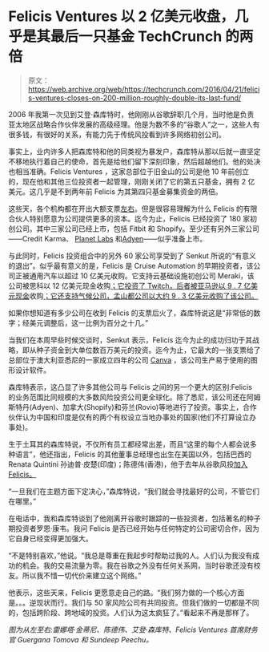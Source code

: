 # Felicis Ventures 以 2 亿美元收盘，几乎是其最后一只基金 TechCrunch 的两倍

> 原文：<https://web.archive.org/web/https://techcrunch.com/2016/04/21/felicis-ventures-closes-on-200-million-roughly-double-its-last-fund/>

2006 年我第一次见到艾登·森库特时，他刚刚从谷歌辞职几个月，当时他是负责亚太地区战略合作伙伴发展的高级经理。他是为数不多的“谷歌人”之一，这些人有很多钱，有很好的关系，有能力先于传统风投看到许多网络初创公司。

事实上，业内许多人把森库特和他的同类视为暴发户，森库特从那以后就一直坚定不移地执行着自己的使命，首先是给他们留下深刻印象，然后超越他们。他的处决也相当准确。Felicis Ventures ，这家总部位于旧金山的公司是他 10 年前创立的，现在他和其他三位投资者一起管理，刚刚关闭了它的第五只基金，拥有 2 亿美元。这几乎是不到两年前 Felicis 为其第四只基金募集资金的两倍。

这些天，各个机构都在开出大额支票[左右](https://web.archive.org/web/20221208110635/https://beta.techcrunch.com/2016/04/11/u-s-venture-capital-firms-just-gathered-up-the-most-money-theyve-raised-in-a-decade/)。但是很容易理解为什么 Felicis 的有限合伙人特别愿意为公司提供更多的资本。迄今为止，Felicis 已经投资了 180 家初创公司。其中三家公司已经上市，包括 Fitbit 和 Shopify。至少还有另外三家公司——Credit Karma、 [Planet Labs](https://web.archive.org/web/20221208110635/https://beta.techcrunch.com/2015/04/13/planet-labs-rockets-to-118-million-in-series-c-funding-to-cover-the-earth-in-tiny-satellites/) 和[Adyen](https://web.archive.org/web/20221208110635/https://beta.techcrunch.com/2015/09/30/adyen-iconiq/)——似乎准备上市。

与此同时，Felicis 投资组合中的另外 60 家公司享受到了 Senkut 所说的“有意义的退出”。似乎最有意义的是，Felicis 是 Cruise Automation 的早期投资者，该公司正被通用汽车以超过 10 亿美元收购。它支持云基础设施初创公司 Meraki，该公司被思科以 12 亿美元现金收购[；它投资了 Twitch，后者被亚马逊以 9 . 7 亿美元现金](https://web.archive.org/web/20221208110635/https://beta.techcrunch.com/2012/11/18/cisco-acquires-enterprise-wi-fi-startup-meraki-for-1-2-billion-in-cash/)收购[；它还支持气候公司，孟山都公司以大约 9 . 3 亿美元收购了该公司。](https://web.archive.org/web/20221208110635/https://beta.techcrunch.com/2014/08/25/amazon-will-officially-acquire-twitch/)

如果你想知道有多少公司在收到 Felicis 的支票后火了，森库特说这是“非常低的数字；经美元调整后，这一比例为百分之十几。”

当我们在本周早些时候交谈时，Senkut 表示，Felicis 迄今为止的成功归功于其战略，即从种子资金到大单位数百万美元的投资。迄今为止，它最大的一张支票给了总部位于澳大利亚悉尼的一家成立四年的公司 [Canva](https://web.archive.org/web/20221208110635/https://www.canva.com/) ，该公司生产易于使用的图形设计软件。

森库特表示，这凸显了许多其他公司与 Felicis 之间的另一个更大的区别:Felicis 的业务范围比同规模的大多数风险投资公司更全球化。除了悉尼，该公司还在阿姆斯特丹(Adyen)、加拿大(Shopify)和芬兰(Rovio)等地进行了投资。事实上，合作伙伴认为中国和印度是仅有的两个有权设立当地办事处的国家(他们不打算设立办事处)。

生于土耳其的森库特说，不仅所有员工都经常出差，而且“这里的每个人都会说多种语言”，他还指出，Felicis 的其他董事总经理也出生在美国以外，包括巴西的 Renata Quintini 孙迪普·皮楚(印度)；陈德伟(香港)，他于去年从谷歌风投[加入 Felicis。](https://web.archive.org/web/20221208110635/https://beta.techcrunch.com/2015/01/14/wesley-chan-felicis-ventures/)

“一旦我们在主题方面下定决心，”森库特说，“我们就会寻找最好的公司，不管它们在哪里。”

在电话中，我和森库特谈到了他刚离开谷歌时跟踪的一些投资者，包括著名的种子期投资者罗恩·康韦。我问 Felicis 是否已经开始与任何特定的公司密切合作，因为它自身已经变得更加强大。

“不是特别喜欢，”他说。“我总是尊重在我起步时帮助过我的人。人们认为我没有成功的机会。我的交易流量为零。我在谷歌之外没有任何关系网，当时谷歌还没有校友。所以我不惜一切代价来建立这个网络。”

他表示，这些天来，Felicis 更愿意走自己的路。“我们努力做的一个核心方面是。。。逆现状而行。我们与 50 家风险公司有共同投资。但我们做的一切都是不同的，包括跨阶段、跨地域的投资。人们认为这太疯狂了。”看起来不再是那样了。

*图为从左至右:雷娜塔·金蒂尼、陈德伟、艾登·森库特、Felicis Ventures 首席财务官 Guergana Tomova 和 Sundeep Peechu。*